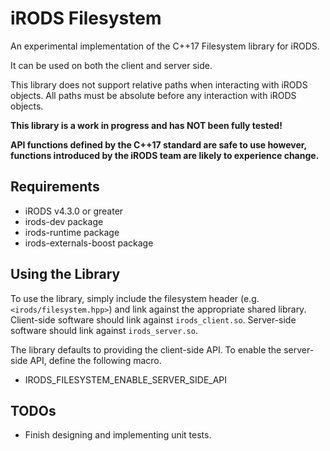 # iRODS Filesystem
An experimental implementation of the C++17 Filesystem library for iRODS.

It can be used on both the client and server side.

This library does not support relative paths when interacting with iRODS objects. All paths must be absolute before any interaction with iRODS objects.

**This library is a work in progress and has NOT been fully tested!**

**API functions defined by the C++17 standard are safe to use however, functions introduced by the iRODS team are likely to experience change.**

## Requirements
- iRODS v4.3.0 or greater
- irods-dev package
- irods-runtime package
- irods-externals-boost package

## Using the Library
To use the library, simply include the filesystem header (e.g. `<irods/filesystem.hpp>`) and link against the appropriate shared library. Client-side software should link against `irods_client.so`. Server-side software should link against `irods_server.so`.

The library defaults to providing the client-side API. To enable the server-side API, define the following macro.
- IRODS_FILESYSTEM_ENABLE_SERVER_SIDE_API

## TODOs
- Finish designing and implementing unit tests.
